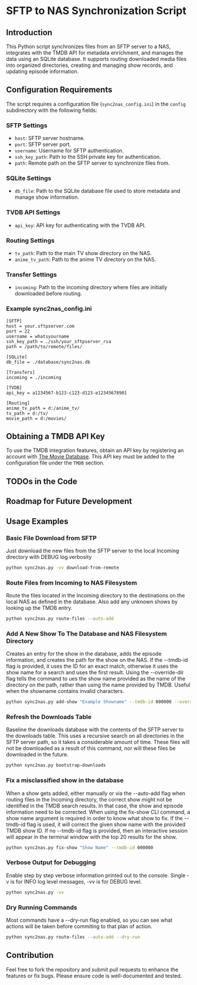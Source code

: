 # SFTP to NAS Synchronization Script

## Introduction

This Python script synchronizes files from an SFTP server to a NAS, integrates with the TMDB API for metadata enrichment, and manages the data using an SQLite database. It supports routing downloaded media files into organized directories, creating and managing show records, and updating episode information.

## Configuration Requirements

The script requires a configuration file (`sync2nas_config.ini`) in the `config` subdirectory with the following fields:

### SFTP Settings

- `host`: SFTP server hostname.
- `port`: SFTP server port.
- `username`: Username for SFTP authentication.
- `ssh_key_path`: Path to the SSH private key for authentication.
- `path`: Remote path on the SFTP server to synchronize files from.

### SQLite Settings

- `db_file`: Path to the SQLite database file used to store metadata and manage show information.

### TVDB API Settings

- `api_key`: API key for authenticating with the TVDB API.

### Routing Settings

- `tv_path`: Path to the main TV show directory on the NAS.
- `anime_tv_path`: Path to the anime TV directory on the NAS.

### Transfer Settings

- `incoming`: Path to the incoming directory where files are initially downloaded before routing.

### Example sync2nas_config.ini
```
[SFTP]
host = your.sftpserver.com
port = 22
username = whatsyourname
ssh_key_path = ./ssh/your_sftpserver_rsa
path = /path/to/remote/files/

[SQLite]
db_file = ./database/sync2nas.db

[Transfers]
incoming = ./incoming

[TVDB]
api_key = a1234567-b123-c123-d123-e12345678901

[Routing]
anime_tv_path = d:/anime_tv/
tv_path = d:/tv/
movie_path = d:/movies/
```

## Obtaining a TMDB API Key

To use the TMDB integration features, obtain an API key by registering an account with [The Movie Database](https://www.themoviedb.org/). This API key must be added to the configuration file under the `TMDB` section.

## TODOs in the Code

## Roadmap for Future Development

## Usage Examples

### Basic File Download from SFTP
Just download the new files from the SFTP server to the local Incoming directory with DEBUG log verbosity
```bash
python sync2nas.py -vv download-from-remote
```

### Route Files from Incoming to NAS Filesystem
Route the files located in the Incoming directory to the destinations on the local NAS as defined in the database.  Also add any unknown shows by looking up the TMDB entry.
```bash
python sync2nas.py route-files --auto-add 
```

### Add A New Show To The Database and NAS Filesystem Directory
Creates an entry for the show in the database, adds the episode information, and creates the path for the show on the NAS.  If the --tmdb-id flag is provided, it uses the ID for an exact match, otherwise it uses the show name for a search and uses the first result.  Using the --override-dir flag tells the command to ues the show name provided as the name of the directory on the path, rather than using the name provided by TMDB.  Useful when the showname contains invalid characters.
```bash
python sync2nas.py add-show "Example Showname" --tmdb-id 000000 --override-dir
```

### Refresh the Downloads Table
Baseline the downloads database with the contents of the SFTP server to the downloads table.  This uses a recursive search on all directories in the SFTP server path, so it takes a considerable amount of time.  These files will not be downloaded as a result of this command, nor will these files be downloaded in the future.
```bash
python sync2nas.py bootstrap-downloads
```

### Fix a misclassified show in the database
When a show gets added, either manually or via the --auto-add flag when routing files in the Incoming directory, the correct show might not be identified in the TMDB search results.  In that case, the show and episode information need to be corrected.  When using the fix-show CLI command, a show name argument is required in order to know what show to fix.  If the --tmdb-id flag is used, it will correct the given show name with the provided TMDB show ID.  If no --tmdb-id flag is provided, then an interactive session will appear in the terminal window with the top 20 results for the show.
```bash
python sync2nas.py fix-show "Show Name" --tmdb-id 000000
```

### Verbose Output for Debugging
Enable step by step verbose information printed out to the console.  Single -v is for INFO log level messages, -vv is for DEBUG level.
```bash
python sync2nas.py -vv
```

### Dry Running Commands
Most commands have a --dry-run flag enabled, so you can see what actions will be taken before commiting to that plan of action.
```bash
python sync2nas.py route-files --auto-add --dry-run
```

## Contribution

Feel free to fork the repository and submit pull requests to enhance the features or fix bugs. Please ensure code is well-documented and tested.

